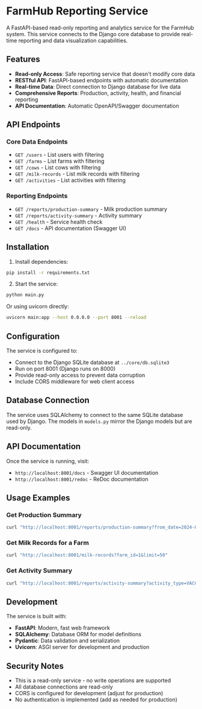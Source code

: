 # FarmHub Reporting Service

A FastAPI-based read-only reporting and analytics service for the FarmHub system. This service connects to the Django core database to provide real-time reporting and data visualization capabilities.

## Features

- **Read-only Access**: Safe reporting service that doesn't modify core data
- **RESTful API**: FastAPI-based endpoints with automatic documentation
- **Real-time Data**: Direct connection to Django database for live data
- **Comprehensive Reports**: Production, activity, health, and financial reporting
- **API Documentation**: Automatic OpenAPI/Swagger documentation

## API Endpoints

### Core Data Endpoints
- `GET /users` - List users with filtering
- `GET /farms` - List farms with filtering  
- `GET /cows` - List cows with filtering
- `GET /milk-records` - List milk records with filtering
- `GET /activities` - List activities with filtering

### Reporting Endpoints
- `GET /reports/production-summary` - Milk production summary
- `GET /reports/activity-summary` - Activity summary
- `GET /health` - Service health check
- `GET /docs` - API documentation (Swagger UI)

## Installation

1. Install dependencies:
```bash
pip install -r requirements.txt
```

2. Start the service:
```bash
python main.py
```

Or using uvicorn directly:
```bash
uvicorn main:app --host 0.0.0.0 --port 8001 --reload
```

## Configuration

The service is configured to:
- Connect to the Django SQLite database at `../core/db.sqlite3`
- Run on port 8001 (Django runs on 8000)
- Provide read-only access to prevent data corruption
- Include CORS middleware for web client access

## Database Connection

The service uses SQLAlchemy to connect to the same SQLite database used by Django. The models in `models.py` mirror the Django models but are read-only.

## API Documentation

Once the service is running, visit:
- `http://localhost:8001/docs` - Swagger UI documentation
- `http://localhost:8001/redoc` - ReDoc documentation

## Usage Examples

### Get Production Summary
```bash
curl "http://localhost:8001/reports/production-summary?from_date=2024-01-01&to_date=2024-01-31"
```

### Get Milk Records for a Farm
```bash
curl "http://localhost:8001/milk-records?farm_id=1&limit=50"
```

### Get Activity Summary
```bash
curl "http://localhost:8001/reports/activity-summary?activity_type=VACCINATION"
```

## Development

The service is built with:
- **FastAPI**: Modern, fast web framework
- **SQLAlchemy**: Database ORM for model definitions
- **Pydantic**: Data validation and serialization
- **Uvicorn**: ASGI server for development and production

## Security Notes

- This is a read-only service - no write operations are supported
- All database connections are read-only
- CORS is configured for development (adjust for production)
- No authentication is implemented (add as needed for production)
